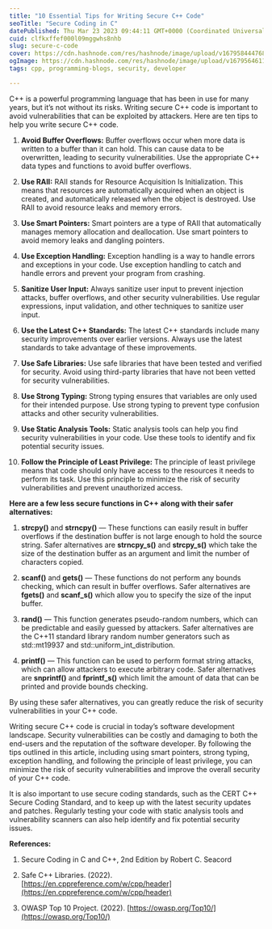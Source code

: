 ```yaml
---
title: "10 Essential Tips for Writing Secure C++ Code"
seoTitle: "Secure Coding in C"
datePublished: Thu Mar 23 2023 09:44:11 GMT+0000 (Coordinated Universal Time)
cuid: clfkxffef000l09mggwhs8nhb
slug: secure-c-code
cover: https://cdn.hashnode.com/res/hashnode/image/upload/v1679584447685/9c8386b3-b07f-4265-a817-c61875bf4269.png
ogImage: https://cdn.hashnode.com/res/hashnode/image/upload/v1679564611477/668c6929-ee09-48be-b7bc-be33797b59de.png
tags: cpp, programming-blogs, security, developer

---
```


C++ is a powerful programming language that has been in use for many years, but it’s not without its risks. Writing secure C++ code is important to avoid vulnerabilities that can be exploited by attackers. Here are ten tips to help you write secure C++ code.

1. **Avoid Buffer Overflows:** Buffer overflows occur when more data is written to a buffer than it can hold. This can cause data to be overwritten, leading to security vulnerabilities. Use the appropriate C++ data types and functions to avoid buffer overflows.
    
2. **Use RAII:** RAII stands for Resource Acquisition Is Initialization. This means that resources are automatically acquired when an object is created, and automatically released when the object is destroyed. Use RAII to avoid resource leaks and memory errors.
    
3. **Use Smart Pointers:** Smart pointers are a type of RAII that automatically manages memory allocation and deallocation. Use smart pointers to avoid memory leaks and dangling pointers.
    
4. **Use Exception Handling:** Exception handling is a way to handle errors and exceptions in your code. Use exception handling to catch and handle errors and prevent your program from crashing.
    
5. **Sanitize User Input:** Always sanitize user input to prevent injection attacks, buffer overflows, and other security vulnerabilities. Use regular expressions, input validation, and other techniques to sanitize user input.
    
6. **Use the Latest C++ Standards:** The latest C++ standards include many security improvements over earlier versions. Always use the latest standards to take advantage of these improvements.
    
7. **Use Safe Libraries:** Use safe libraries that have been tested and verified for security. Avoid using third-party libraries that have not been vetted for security vulnerabilities.
    
8. **Use Strong Typing:** Strong typing ensures that variables are only used for their intended purpose. Use strong typing to prevent type confusion attacks and other security vulnerabilities.
    
9. **Use Static Analysis Tools:** Static analysis tools can help you find security vulnerabilities in your code. Use these tools to identify and fix potential security issues.
    
10. **Follow the Principle of Least Privilege:** The principle of least privilege means that code should only have access to the resources it needs to perform its task. Use this principle to minimize the risk of security vulnerabilities and prevent unauthorized access.
    

**Here are a few less secure functions in C++ along with their safer alternatives:**

1. **strcpy()** and **strncpy()** — These functions can easily result in buffer overflows if the destination buffer is not large enough to hold the source string. Safer alternatives are **strncpy\_s()** and **strcpy\_s()** which take the size of the destination buffer as an argument and limit the number of characters copied.
    
2. **scanf()** and **gets()** — These functions do not perform any bounds checking, which can result in buffer overflows. Safer alternatives are **fgets()** and **scanf\_s()** which allow you to specify the size of the input buffer.
    
3. **rand()** — This function generates pseudo-random numbers, which can be predictable and easily guessed by attackers. Safer alternatives are the C++11 standard library random number generators such as std::mt19937 and std::uniform\_int\_distribution.
    
4. **printf()** — This function can be used to perform format string attacks, which can allow attackers to execute arbitrary code. Safer alternatives are **snprintf()** and **fprintf\_s()** which limit the amount of data that can be printed and provide bounds checking.
    

By using these safer alternatives, you can greatly reduce the risk of security vulnerabilities in your C++ code.

Writing secure C++ code is crucial in today’s software development landscape. Security vulnerabilities can be costly and damaging to both the end-users and the reputation of the software developer. By following the tips outlined in this article, including using smart pointers, strong typing, exception handling, and following the principle of least privilege, you can minimize the risk of security vulnerabilities and improve the overall security of your C++ code.

It is also important to use secure coding standards, such as the CERT C++ Secure Coding Standard, and to keep up with the latest security updates and patches. Regularly testing your code with static analysis tools and vulnerability scanners can also help identify and fix potential security issues.

**References:**

1. Secure Coding in C and C++, 2nd Edition by Robert C. Seacord
    
2. Safe C++ Libraries. (2022). [https://en.cppreference.com/w/cpp/header](https://en.cppreference.com/w/cpp/header)
    
3. OWASP Top 10 Project. (2022). [https://owasp.org/Top10/](https://owasp.org/Top10/)